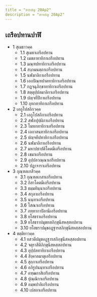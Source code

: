 ```yaml
---
title = "สารบัญ 20Ap2"
description = "สารบัญ 20Ap2"
---
```


## เถรีอปทานปาฬิ

- 1 สุเมธาวคฺค
  - 1.1 สุเมธาเถรีอปทาน
  - 1.2 เมขลาทายิกาเถรีอปทาน
  - 1.3 มณฺฑปทายิกาเถรีอปทาน
  - 1.4 สงฺกมนตฺถาเถรีอปทาน
  - 1.5 นฬมาลิกาเถรีอปทาน
  - 1.6 เอกปิณฺฑปาตทายิกาเถรีอปทาน
  - 1.7 กฏจฺฉุภิกฺขาทายิกาเถรีอปทาน
  - 1.8 สตฺตุปฺปลมาลิกาเถรีอปทาน
  - 1.9 ปญฺจทีปิกาเถรีอปทาน
  - 1.10 อุทกทายิกาเถรีอปทาน
- 2 เอกูโปสถิกวคฺค
  - 2.1 เอกูโปสถิกาเถรีอปทาน
  - 2.2 สฬลปุปฺผิกาเถรีอปทาน
  - 2.3 โมทกทายิกาเถรีอปทาน
  - 2.4 เอกาสนทายิกาเถรีอปทาน
  - 2.5 ปญฺจทีปทายิกาเถรีอปทาน
  - 2.6 นฬมาลิกาเถรีอปทาน
  - 2.7 มหาปชาปติโคตมีเถรีอปทาน
  - 2.8 เขมาเถรีอปทาน
  - 2.9 อุปฺปลวณฺณาเถรีอปทาน
  - 2.10 ปฏาจาราเถรีอปทาน
- 3 กุณฺฑลเกสีวคฺค
  - 3.1 กุณฺฑลเกสาเถรีอปทาน
  - 3.2 กิสาโคตมีเถรีอปทาน
  - 3.3 ธมฺมทินฺนาเถรีอปทาน
  - 3.4 สกุลาเถรีอปทาน
  - 3.5 นนฺทาเถรีอปทาน
  - 3.6 โสณาเถรีอปทาน
  - 3.7 ภทฺทากาปิลานีเถรีอปทาน
  - 3.8 ยโสธราเถรีอปทาน
  - 3.9 ยโสธราปมุขทสภิกฺขุนีสหสฺสอปทาน
  - 3.10 ยโสธราปมุขอฏฺฐารสภิกฺขุนีสหสฺสอปทาน
- 4 ขตฺติยาวคฺค
  - 4.1 ยสวตีปมุขอฏฺฐารสภิกฺขุนีสหสฺสอปทาน
  - 4.2 จตุราสีติภิกฺขุนีสหสฺสอปทาน
  - 4.3 อุปฺปลทายิกาเถรีอปทาน
  - 4.4 สิงฺคาลมาตุเถรีอปทาน
  - 4.5 สุกฺกาเถรีอปทาน
  - 4.6 อภิรูปนนฺทาเถรีอปทาน
  - 4.7 อฑฺฒกาสิเถรีอปทาน
  - 4.8 ปุณฺณิกาเถรีอปทาน
  - 4.9 อมฺพปาลิเถรีอปทาน
  - 4.10 เปสลาเถรีอปทาน